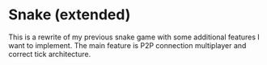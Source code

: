# Snake (extended)

This is a rewrite of my previous snake game with some additional features I
want to implement. The main feature is P2P connection multiplayer and correct
tick architecture.
